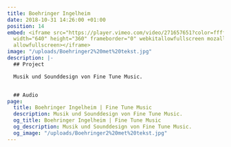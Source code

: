 ```yaml
---
title: Boehringer Ingelheim
date: 2018-10-31 14:26:00 +01:00
position: 14
embed: <iframe src="https://player.vimeo.com/video/271657651?color=ffffff&title=0&byline=0&portrait=0"
  width="640" height="360" frameborder="0" webkitallowfullscreen mozallowfullscreen
  allowfullscreen></iframe>
image: "/uploads/Boehringer2%20met%20tekst.jpg"
description: |-
  ## Project

  Musik und Sounddesign von Fine Tune Music.


  ## Audio
page:
  title: Boehringer Ingelheim | Fine Tune Music
  description: Musik und Sounddesign von Fine Tune Music.
  og_title: Boehringer Ingelheim | Fine Tune Music
  og_description: Musik und Sounddesign von Fine Tune Music.
  og_image: "/uploads/Boehringer2%20met%20tekst.jpg"
---
```


